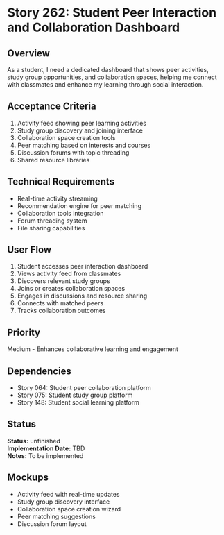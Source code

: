 # Story 262: Student Peer Interaction and Collaboration Dashboard

## Overview
As a student, I need a dedicated dashboard that shows peer activities, study group opportunities, and collaboration spaces, helping me connect with classmates and enhance my learning through social interaction.

## Acceptance Criteria
1. Activity feed showing peer learning activities
2. Study group discovery and joining interface
3. Collaboration space creation tools
4. Peer matching based on interests and courses
5. Discussion forums with topic threading
6. Shared resource libraries

## Technical Requirements
- Real-time activity streaming
- Recommendation engine for peer matching
- Collaboration tools integration
- Forum threading system
- File sharing capabilities

## User Flow
1. Student accesses peer interaction dashboard
2. Views activity feed from classmates
3. Discovers relevant study groups
4. Joins or creates collaboration spaces
5. Engages in discussions and resource sharing
6. Connects with matched peers
7. Tracks collaboration outcomes

## Priority
Medium - Enhances collaborative learning and engagement

## Dependencies
- Story 064: Student peer collaboration platform
- Story 075: Student study group platform
- Story 148: Student social learning platform


## Status
**Status:** unfinished  
**Implementation Date:** TBD  
**Notes:** To be implemented
## Mockups
- Activity feed with real-time updates
- Study group discovery interface
- Collaboration space creation wizard
- Peer matching suggestions
- Discussion forum layout